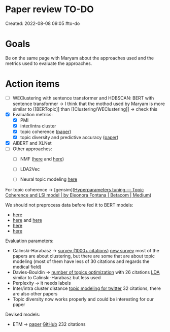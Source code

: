 # Paper review TO-DO
Created: 2022-08-08 09:05
#to-do 

# Goals
Be on the same page with Maryam about the approaches used and the metrics used to evaluate the approaches.

# Action items
- [ ] WEClustering with sentence transformer and HDBSCAN: BERT with sentence transformer -> I think that the mothod used by Maryam is more similar to [[BERTopic]] than [[Clustering/WEClustering]] -> check this
- [x] Evaluation metrics:
	- [x] PMI
	- [x] inter/intra cluster
	- [x] topic coherence ([paper](https://arxiv.org/pdf/2004.14914.pdf))
	- [x] topic diversity and predictive accuracy ([paper](https://arxiv.org/pdf/2103.00498.pdf))
- [x] AlBERT and XLNet
- [ ] Other approaches:
	- [ ] NMF ([here](https://towardsdatascience.com/topic-modeling-articles-with-nmf-8c6b2a227a45) and [here](https://medium.com/voice-tech-podcast/topic-modelling-using-nmf-2f510d962b6e))
	- [ ] LDA2Vec
	- [ ] Neural topic modeling [here](https://aclanthology.org/2021.findings-acl.382.pdf)


For topic coherence -> [gensim]([Hyperparameters tuning — Topic Coherence and LSI model | by Eleonora Fontana | Betacom | Medium](https://medium.com/betacom/hyperparameters-tuning-topic-coherence-and-lsi-model-d31701f8aeec#:~:text=Topic%20Coherence%20in%20Python%20As%20stated%20in%20the,in%20order%20to%20choose%20the%20best%20num_topics%20value.))

We should not preprocess data before fed it to BERT models:
- [here](https://www.researchgate.net/post/Do_you_need_to_preprocess_text_for_BERT)
- [here](https://towardsdatascience.com/part-1-data-cleaning-does-bert-need-clean-data-6a50c9c6e9fd) and [here](https://towardsdatascience.com/does-bert-need-clean-data-part-2-classification-d29adf9f745a)
- [here](https://stackoverflow.com/questions/63979544/using-trained-bert-model-and-data-preprocessing)
- [here](https://stackoverflow.com/questions/62578609/data-preprocessing-for-bert-base-german)


Evaluation parameters:
- Calinski-Harabasz -> [survey (1000+ citations)](https://ieeexplore.ieee.org/abstract/document/1114856?casa_token=mDgHc0AQe6EAAAAA:HH9lYhDeJfcl98aUIB0ZBR0VNOL0NmKTHsGfS4Lq6G2m_F8PrJ6wK4kpJFVhEGaL925A9mE) [new survey](https://www.sciencedirect.com/science/article/abs/pii/S095219762200046X) most of the papers are about clustering, but there are some that are about topic modeling (most of them have less of 30 citations and regards the medical field)
- Davies-Bouldin -> [number of topics optimization](https://www.mdpi.com/2504-4990/1/1/25)  with 26 citations [LDA](https://d1wqtxts1xzle7.cloudfront.net/49319774/FLAIRS09-Millar-with-cover-page-v2.pdf?Expires=1660144734&Signature=Y7S01s0I4TNEm0XPu~YpG~54Ika9Mto9v68~kCVfKU60a2JdijGmTMuCbMvd2lFZMy8sXG4B~klRMsPAn6p-x~yIZ0oNGwbjqx7G8XkOO1xuDh3FHTR7mSFNtWBYawvpYsQ4gh71Qi~ERDRQS6Cl0lLqh~e8Nk3jL7kEEyexXsJkFyH75-dGZC7AHcdJw2RCWX1Ozfh7lAhbYBrA4yOHSWXO0w7icyWPrz5Qkz-t76WwEz7jq-kDqTHeIgrGuPmHHkjILOO4mPFP7OJA3~f9xAAqNvbP2YoYUL02VUpt9-x1eYMBtDe-LWtvt~jpGlG4TM3VyW8DR3bN~LH122o7lw__&Key-Pair-Id=APKAJLOHF5GGSLRBV4ZA) similar to Calinski-Harabasz but less used
- Perplexity -> it needs labels
- Inter/intra cluster distance [topic modeling for twitter](https://www.cs.toronto.edu/~jstolee/projects/topic.pdf) 32 citations, there are also other papers
- Topic diversity now works properly and could be interesting for our paper

Devised models:
- ETM -> [paper](https://direct.mit.edu/tacl/article/doi/10.1162/tacl_a_00325/96463/Topic-Modeling-in-Embedding-Spaces) [GitHub](https://github.com/adjidieng/ETM?utm_source=catalyzex.com)  232 citations